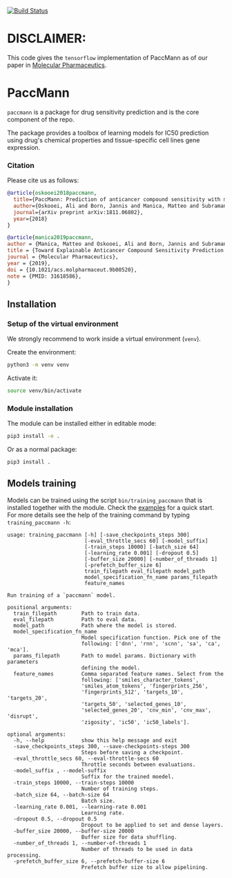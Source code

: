 [![Build Status](https://travis-ci.org/drugilsberg/paccmann.svg?branch=master)](https://travis-ci.org/drugilsberg/paccmann)

# DISCLAIMER:

This code gives the `tensorflow` implementation of PaccMann as of our paper in [Molecular Pharmaceutics](https://pubs.acs.org/doi/10.1021/acs.molpharmaceut.9b00520).

# PaccMann

`paccmann` is a package for drug sensitivity prediction and is the core component of the repo.

The package provides a toolbox of learning models for IC50 prediction using drug's chemical properties and tissue-specific cell lines gene expression.

### Citation

Please cite us as follows:
``` bib
@article{oskooei2018paccmann,
  title={PaccMann: Prediction of anticancer compound sensitivity with multi-modal attention-based neural networks},
  author={Oskooei, Ali and Born, Jannis and Manica, Matteo and Subramanian, Vigneshwari and S{\'a}ez-Rodr{\'\i}guez, Julio and Mart{\'\i}nez, Mar{\'\i}a Rodr{\'\i}guez},
  journal={arXiv preprint arXiv:1811.06802},
  year={2018}
}

@article{manica2019paccmann,
author = {Manica, Matteo and Oskooei, Ali and Born, Jannis and Subramanian, Vigneshwari and Saez-Rodriguez, Julio and Rodriguez Martinez, Maria},
title = {Toward Explainable Anticancer Compound Sensitivity Prediction via Multimodal Attention-Based Convolutional Encoders},
journal = {Molecular Pharmaceutics},
year = {2019},
doi = {10.1021/acs.molpharmaceut.9b00520},
note = {PMID: 31618586},
}
```

## Installation

### Setup of the virtual environment

We strongly recommend to work inside a virtual environment (`venv`).

Create the environment:

```sh
python3 -m venv venv
```

Activate it:

```sh
source venv/bin/activate
```

### Module installation

The module can be installed either in editable mode:

```sh
pip3 install -e .
```

Or as a normal package:

```sh
pip3 install .
```

## Models training

Models can be trained using the script `bin/training_paccmann` that is installed together with the module. Check the [examples](https://github.com/drugilsberg/paccmann/tree/master/examples) for a quick start.
For more details see the help of the training command by typing `training_paccmann -h`:

```console
usage: training_paccmann [-h] [-save_checkpoints_steps 300]
                         [-eval_throttle_secs 60] [-model_suffix]
                         [-train_steps 10000] [-batch_size 64]
                         [-learning_rate 0.001] [-dropout 0.5]
                         [-buffer_size 20000] [-number_of_threads 1]
                         [-prefetch_buffer_size 6]
                         train_filepath eval_filepath model_path
                         model_specification_fn_name params_filepath
                         feature_names

Run training of a `paccmann` model.

positional arguments:
  train_filepath        Path to train data.
  eval_filepath         Path to eval data.
  model_path            Path where the model is stored.
  model_specification_fn_name
                        Model specification function. Pick one of the
                        following: ['dnn', 'rnn', 'scnn', 'sa', 'ca', 'mca'].
  params_filepath       Path to model params. Dictionary with parameters
                        defining the model.
  feature_names         Comma separated feature names. Select from the
                        following: ['smiles_character_tokens',
                        'smiles_atom_tokens', 'fingerprints_256',
                        'fingerprints_512', 'targets_10', 'targets_20',
                        'targets_50', 'selected_genes_10',
                        'selected_genes_20', 'cnv_min', 'cnv_max', 'disrupt',
                        'zigosity', 'ic50', 'ic50_labels'].

optional arguments:
  -h, --help            show this help message and exit
  -save_checkpoints_steps 300, --save-checkpoints-steps 300
                        Steps before saving a checkpoint.
  -eval_throttle_secs 60, --eval-throttle-secs 60
                        Throttle seconds between evaluations.
  -model_suffix , --model-suffix 
                        Suffix for the trained moedel.
  -train_steps 10000, --train-steps 10000
                        Number of training steps.
  -batch_size 64, --batch-size 64
                        Batch size.
  -learning_rate 0.001, --learning-rate 0.001
                        Learning rate.
  -dropout 0.5, --dropout 0.5
                        Dropout to be applied to set and dense layers.
  -buffer_size 20000, --buffer-size 20000
                        Buffer size for data shuffling.
  -number_of_threads 1, --number-of-threads 1
                        Number of threads to be used in data processing.
  -prefetch_buffer_size 6, --prefetch-buffer-size 6
                        Prefetch buffer size to allow pipelining.
```
